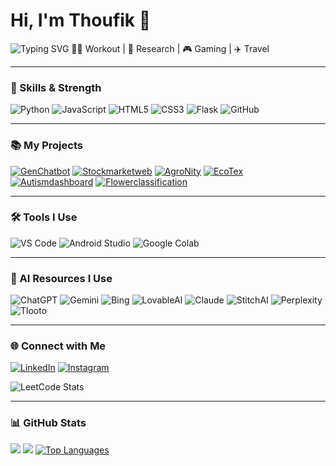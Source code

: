 # Hi, I'm Thoufik 👋

![Typing SVG](https://readme-typing-svg.herokuapp.com?font=Fira+Code&size=24&pause=1000&color=00FF00&width=1000&lines=AI+%7C+ML+%7C+Data+Analytics+%7C+Web+Development+Enthusiast;Passionate+about+building+intelligent+systems+%26+impactful+projects)
🏋️‍♂️ Workout | 🔬 Research | 🎮 Gaming | ✈️ Travel

---

### 🧠 Skills & Strength
![Python](https://img.shields.io/badge/Python-3776AB?style=for-the-badge&logo=python&logoColor=white)
![JavaScript](https://img.shields.io/badge/JavaScript-F7DF1E?style=for-the-badge&logo=javascript&logoColor=black)
![HTML5](https://img.shields.io/badge/HTML5-E34F26?style=for-the-badge&logo=html5&logoColor=white)
![CSS3](https://img.shields.io/badge/CSS3-1572B6?style=for-the-badge&logo=CSS3&logoColor=white)
![Flask](https://img.shields.io/badge/Flask-000000?style=for-the-badge&logo=flask&logoColor=white)
![GitHub](https://img.shields.io/badge/GitHub-181717?style=for-the-badge&logo=github&logoColor=white)

---

### 📚 My Projects  
[![GenChatbot](https://img.shields.io/badge/GenChatbot-DC2626?style=for-the-badge&logo=github&logoColor=white)](https://github.com/thoufik1111/GenChatbot)
[![Stockmarketweb](https://img.shields.io/badge/Stockmarketweb-2563EB?style=for-the-badge&logo=github&logoColor=white)](https://github.com/thoufik1111/Stockmarketweb)
[![AgroNity](https://img.shields.io/badge/AgroNity-F97316?style=for-the-badge&logo=github&logoColor=white)](https://github.com/thoufik1111/AgroNity)
[![EcoTex](https://img.shields.io/badge/EcoTex-06B6D4?style=for-the-badge&logo=github&logoColor=white)](https://github.com/thoufik1111/EcoTex)
[![Autismdashboard](https://img.shields.io/badge/Autismdashboard-7C3AED?style=for-the-badge&logo=github&logoColor=white)](https://github.com/thoufik1111/AUTIDASH)
[![Flowerclassification](https://img.shields.io/badge/Flowerclassification-16A34A?style=for-the-badge&logo=github&logoColor=white)](https://github.com/thoufik1111/Flowerclassification)

---

### 🛠️ Tools I Use  

<p align="left">
  <img src="https://img.shields.io/badge/VS%20Code-0078d7?style=for-the-badge&logo=visual-studio-code&logoColor=white" alt="VS Code" />
  <img src="https://img.shields.io/badge/Android%20Studio-3DDC84?style=for-the-badge&logo=android-studio&logoColor=white" alt="Android Studio" />
  <img src="https://img.shields.io/badge/Google%20Colab-F9AB00?style=for-the-badge&logo=google-colab&logoColor=black" alt="Google Colab" />
</p>

---

### 🤖 AI Resources I Use
<p align="left">
  <img src="https://img.shields.io/badge/-ChatGPT-00CC96?style=for-the-badge&logo=openai&logoColor=white" alt="ChatGPT" />
  <img src="https://img.shields.io/badge/-Gemini-4285F4?style=for-the-badge&logo=google&logoColor=white" alt="Gemini" />
  <img src="https://img.shields.io/badge/-Bing-008373?style=for-the-badge&logo=bing&logoColor=white" alt="Bing" />
  <img src="https://img.shields.io/badge/-LovableAI-F24E1E?style=for-the-badge&logo=adobe&logoColor=white" alt="LovableAI" />
  <img src="https://img.shields.io/badge/-Claude-FF9900?style=for-the-badge&logo=anthropic&logoColor=white" alt="Claude" />
  <img src="https://img.shields.io/badge/-StitchAI-6E40C9?style=for-the-badge&logo=stitch&logoColor=white" alt="StitchAI" />
  <img src="https://img.shields.io/badge/-Perplexity-FF5C5C?style=for-the-badge&logo=perplexity-ai&logoColor=white" alt="Perplexity" />
 <img src="https://img.shields.io/badge/-Tlooto-FFFF5C?style=for-the-badge&logo=tlooto-ai&logoColor=white" alt="Tlooto" />
</p>

---

### 🌐 Connect with Me
[![LinkedIn](https://img.shields.io/badge/LinkedIn-0A66C2?style=for-the-badge&logo=linkedin&logoColor=white)](https://www.linkedin.com/in/mohammed-thoufik-316956293)
[![Instagram](https://img.shields.io/badge/Instagram-E4405F?style=for-the-badge&logo=instagram&logoColor=white)](https://www.instagram.com/royal_beast_boy)

![LeetCode Stats](https://leetcard.jacoblin.cool/Mohammed_Thoufik22?ext=contest)

---

### 📊 GitHub Stats
![](https://github-readme-stats.vercel.app/api?username=thoufik1111&show_icons=true&theme=radical)
![](https://github-readme-streak-stats.herokuapp.com/?user=thoufik1111&theme=radical)
[![Top Languages](https://github-readme-stats.vercel.app/api/top-langs/?username=thoufik1111&layout=compact&langs_count=6&theme=radical)](https://github.com/thoufik1111/github-readme-stats)

